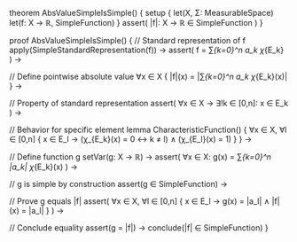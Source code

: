 theorem AbsValueSimpleIsSimple() {
  setup {
    let(X, Σ: MeasurableSpace)
    let(f: X → ℝ, SimpleFunction)
  }
  assert(
    |f|: X → ℝ ∈ SimpleFunction
  )
}

proof AbsValueSimpleIsSimple() {
  // Standard representation of f
  apply(SimpleStandardRepresentation(f)) →
  assert(
    f = ∑_{k=0}^n a_k χ_{E_k}
  ) →

  // Define pointwise absolute value
  ∀x ∈ X {
    |f|(x) = |∑_{k=0}^n a_k χ_{E_k}(x)|
  } →

  // Property of standard representation
  assert(
    ∀x ∈ X → ∃!k ∈ [0,n]: x ∈ E_k
  ) →

  // Behavior for specific element
  lemma CharacteristicFunction() {
    ∀x ∈ X, ∀l ∈ [0,n] {
      x ∈ E_l → 
      (χ_{E_k}(x) = 0 ↔ k ≠ l) ∧
      (χ_{E_l}(x) = 1)
    }
  } →

  // Define function g
  setVar(g: X → ℝ) →
  assert(
    ∀x ∈ X: g(x) = ∑_{k=0}^n |a_k| χ_{E_k}(x)
  ) →

  // g is simple by construction
  assert(g ∈ SimpleFunction) →

  // Prove g equals |f|
  assert(
    ∀x ∈ X, ∀l ∈ [0,n] {
      x ∈ E_l →
      g(x) = |a_l| ∧
      |f|(x) = |a_l|
    }
  ) →

  // Conclude equality
  assert(g = |f|) →
  conclude(|f| ∈ SimpleFunction)
}